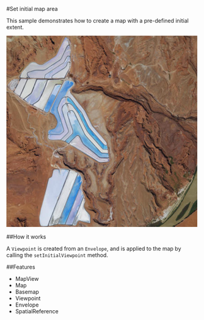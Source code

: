 #Set initial map area

This sample demonstrates how to create a map with a pre-defined initial extent.

![](screenshot.png)

##How it works

A `Viewpoint` is created from an `Envelope`, and is applied to the map by calling the `setInitialViewpoint` method.

##Features
- MapView
- Map
- Basemap
- Viewpoint
- Envelope
- SpatialReference
